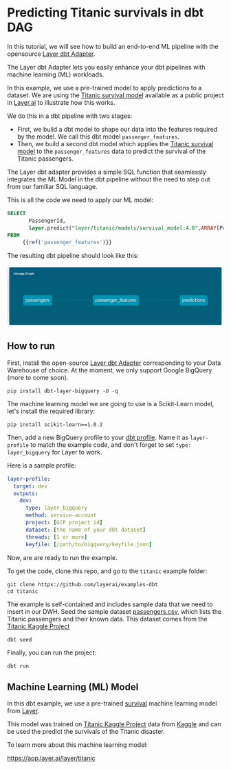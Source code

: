 # Predicting Titanic survivals in dbt DAG

In this tutorial, we will see how to build an end-to-end ML pipeline with the opensource [Layer dbt Adapter](https://github.com/layerai/dbt-adapters). 

The Layer dbt Adapter lets you easily enhance your dbt pipelines with machine learning (ML) workloads.

In this example, we use a pre-trained model to apply predictions to a dataset. We are using the [Titanic survival model](https://app.layer.ai/layer/titanic) available as a public project in [Layer.ai](https://layer.ai/) to illustrate how this works.

We do this in a dbt pipeline with two stages:

- First, we build a dbt model to shape our data into the features required by the model. We call this dbt model `passenger_features`.
- Then, we build a second dbt model which applies the [Titanic survival model](https://app.layer.ai/layer/titanic) to the `passenger_features` data to predict the survival of the Titanic passengers. 

The Layer dbt adapter provides a simple SQL function that seamlessly integrates the ML Model in the dbt pipeline without the need to step out from our familiar SQL language.  

This is all the code we need to apply our ML model:

```sql
SELECT
       PassengerId,
       layer.predict("layer/titanic/models/survival_model:4.8",ARRAY[Pclass, Sex, Age, SibSp, Parch, Fare])
FROM
     {{ref('passenger_features')}}
```

The resulting dbt pipeline should look like this:

![Layer Titanic Survivals dbt Dag](assets/layer_dbt_dag.png)


## How to run

First, install the open-source [Layer dbt Adapter](https://github.com/layerai/dbt-adapters) corresponding to your Data Warehouse of choice. 
At the moment, we only support Google BigQuery (more to come soon).

```shell
pip install dbt-layer-bigquery -U -q
```

The machine learning model we are going to use is a Scikit-Learn model, let's install the required library:

```shell
pip install scikit-learn==1.0.2
```

Then, add a new BigQuery profile to your [dbt profile](https://docs.getdbt.com/dbt-cli/configure-your-profile/).
Name it as `layer-profile` to match the example code, and don't forget to set `type: layer_bigquery` for Layer to work. 

Here is a sample profile:

```yaml
layer-profile:
  target: dev
  outputs:
    dev:
      type: layer_bigquery
      method: service-account
      project: [GCP project id]
      dataset: [the name of your dbt dataset]
      threads: [1 or more]
      keyfile: [/path/to/bigquery/keyfile.json]
```

Now, are are ready to run the example. 

To get the code, clone this repo, and go to the `titanic` example folder:
```shell
git clone https://github.com/layerai/examples-dbt
cd titanic
```

The example is self-contained and includes sample data that we need to insert in our DWH. 
Seed the sample dataset [passengers.csv](seeds/passengers.csv), which lists the Titanic passengers and their known data.
This dataset comes from the [Titanic Kaggle Project](https://www.kaggle.com/c/titanic) 

```shell
dbt seed
```

Finally, you can run the project:

```shell
dbt run
```

## Machine Learning (ML) Model

In this dbt example, we use a pre-trained [survival](https://app.layer.ai/layer/titanic/models/survival_model) machine learning model from [Layer](https://layer.ai/).

This model was trained on [Titanic Kaggle Project](https://www.kaggle.com/c/titanic) data from [Kaggle](https://www.kaggle.com/) and can be used the predict the survivals of the Titanic disaster.

To learn more about this machine learning model:

https://app.layer.ai/layer/titanic